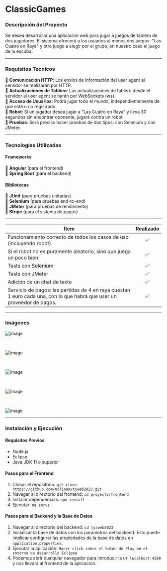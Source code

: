 # ClassicGames


### Descripción del Proyecto
Se desea desarrollar una aplicación web para jugar a juegos de tablero de dos jugadores. El sistema ofrecerá a los usuarios al menos dos juegos: "Las Cuatro en Raya" y otro juego a elegir por el grupo, en nuestro caso el juego de la escoba.
***

### Requisitos Técnicos</br>
🔹 **Comunicación HTTP**: Los envíos de información del user agent al servidor se realizarán por HTTP. </br>
🔹 **Actualizaciones de Tablero**: Las actualizaciones de tablero desde el servidor al user agent se harán por WebSockets (ws). </br>
🔹 **Acceso de Usuarios**: Podrá jugar todo el mundo, independientemente de que esté o no registrado.</br>
🔹 **Robot**: Si un jugador desea jugar a "Las Cuatro en Raya" y lleva 30 segundos sin encontrar oponente, jugará contra un robot.</br>
🔹 **Pruebas**: Será preciso hacer pruebas de dos tipos: con Selenium y con JMeter.
***
### Tecnologías Utilizadas

#### Frameworks</br>
🔸 **Angular** (para el frontend) </br>
🔸 **Spring Boot** (para el backend)

#### Bibliotecas</br>
🔸 **JUnit** (para pruebas unitarias) </br>
🔸 **Selenium** (para pruebas end-to-end) </br>
🔸 **JMeter** (para pruebas de rendimiento) </br>
🔸 **Stripe** (para el sistema de pagos) </br>
***

| Ítem                                                                                                      | Realizado |
|-----------------------------------------------------------------------------------------------------------|:--------:|
| Funcionamiento correcto de todos los casos de uso (incluyendo robot)                                       |    ✅    |
| Si el robot no es puramente aleatorio, sino que juega un poco bien                                         |    ✅    |
| Tests con Selenium                                                                                        |    ✅    |
| Tests con JMeter                                                                                          |    ✅    |
| Adición de un chat de texto                                                                               |    ✅    |
| Servicio de pagos: las partidas de 4 en raya cuestan 1 euro cada una, con lo que habrá que usar un proveedor de pagos. |    ✅    |
***
### Imágenes

![image](https://github.com/molinem/tyweb2023/assets/47080025/a1ed4834-e756-4953-a921-2785decd1c11)

<br>

![image](https://github.com/molinem/tyweb2023/assets/47080025/491512d9-d257-44d3-b717-592ca72bc390)

<br>

![image](https://github.com/molinem/tyweb2023/assets/47080025/c8cb74b9-80c3-4f72-b9d5-9ae6c5d27ae5)

<br>

![image](https://github.com/molinem/tyweb2023/assets/47080025/c651cb49-c85d-4550-b7d8-e6a5785d42f8)

<br>

![image](https://github.com/molinem/tyweb2023/assets/47080025/7df947ed-da33-4e9f-99b6-aa91d3bdd5f1)

***

### Instalación y Ejecución
#### Requisitos Previos
- Node.js
- Eclipse
- Java JDK 11 o superior

#### Pasos para el Frontend
1. Clonar el repositorio: `git clone https://github.com/molinem/tyweb2023.git`
2. Navegar al directorio del frontend: `cd proyecto/frontend`
3. Instalar dependencias: `npm install`
4. Ejecutar: `ng serve`

#### Pasos para el Backend y la Base de Datos
1. Navegar al directorio del backend: `cd tysweb2023`
2. Inicializar la base de datos con los parámetros del backend. Esto puede implicar configurar las propiedades de la base de datos en `application.properties`.
4. Ejecutar la aplicación: `Hacer click sobre el botón de Play en el entorno de desarrollo Eclipse`
5. Podemos abrir cualquier navegador para introducir la url `localhost:4200` y nos llevará al frontend de la aplicación.

